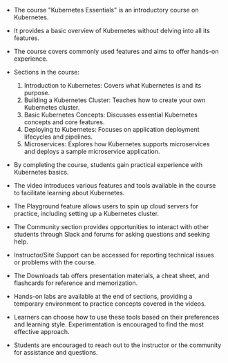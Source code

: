
* The course "Kubernetes Essentials" is an introductory course on Kubernetes.
* It provides a basic overview of Kubernetes without delving into all its features.
* The course covers commonly used features and aims to offer hands-on experience.
* Sections in the course:
    1. Introduction to Kubernetes: Covers what Kubernetes is and its purpose.
    1. Building a Kubernetes Cluster: Teaches how to create your own Kubernetes cluster.
    1. Basic Kubernetes Concepts: Discusses essential Kubernetes concepts and core features.
    1. Deploying to Kubernetes: Focuses on application deployment lifecycles and pipelines.
    1. Microservices: Explores how Kubernetes supports microservices and deploys a sample microservice application.
* By completing the course, students gain practical experience with Kubernetes basics.


* The video introduces various features and tools available in the course to facilitate learning about Kubernetes.
* The Playground feature allows users to spin up cloud servers for practice, including setting up a Kubernetes cluster.
* The Community section provides opportunities to interact with other students through Slack and forums for asking questions and seeking help.
* Instructor/Site Support can be accessed for reporting technical issues or problems with the course.
* The Downloads tab offers presentation materials, a cheat sheet, and flashcards for reference and memorization.
* Hands-on labs are available at the end of sections, providing a temporary environment to practice concepts covered in the videos.
* Learners can choose how to use these tools based on their preferences and learning style. Experimentation is encouraged to find the most effective approach.
* Students are encouraged to reach out to the instructor or the community for assistance and questions.

